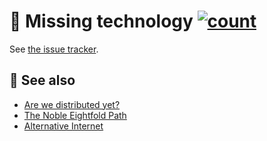 # :sauropod: Missing technology [![count](https://img.shields.io/github/issues/aureooms/404.svg)](https://github.com/aureooms/404/issues)

See [the issue tracker](https://github.com/aureooms/404/issues).



## :link: See also

 - [Are we distributed yet?](https://github.com/arewedistributedyet/arewedistributedyet)
 - [The Noble Eightfold Path](https://github.com/aureooms/eightfold)
 - [Alternative Internet](https://github.com/redecentralize/alternative-internet)
